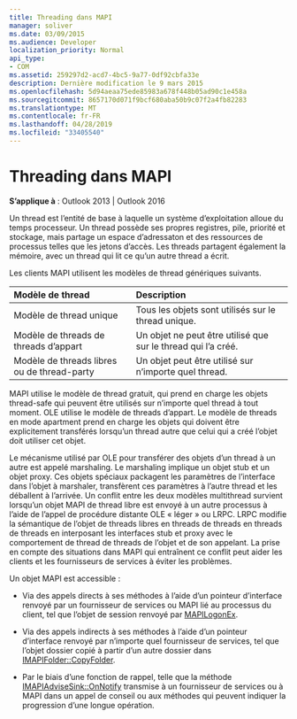 ```yaml
---
title: Threading dans MAPI
manager: soliver
ms.date: 03/09/2015
ms.audience: Developer
localization_priority: Normal
api_type:
- COM
ms.assetid: 259297d2-acd7-4bc5-9a77-0df92cbfa33e
description: Dernière modification le 9 mars 2015
ms.openlocfilehash: 5d94aeaa75ede85983a678f448b05ad90c1e458a
ms.sourcegitcommit: 8657170d071f9bcf680aba50b9c07f2a4fb82283
ms.translationtype: MT
ms.contentlocale: fr-FR
ms.lasthandoff: 04/28/2019
ms.locfileid: "33405540"
---
```

# <a name="threading-in-mapi"></a>Threading dans MAPI

  
  
**S’applique à** : Outlook 2013 | Outlook 2016 
  
Un thread est l’entité de base à laquelle un système d’exploitation alloue du temps processeur. Un thread possède ses propres registres, pile, priorité et stockage, mais partage un espace d’adressaton et des ressources de processus telles que les jetons d’accès. Les threads partagent également la mémoire, avec un thread qui lit ce qu’un autre thread a écrit.
  
Les clients MAPI utilisent les modèles de thread génériques suivants.
  
|**Modèle de thread**|**Description**|
|:-----|:-----|
|Modèle de thread unique  <br/> |Tous les objets sont utilisés sur le thread unique.  <br/> |
|Modèle de threads de threads d’appart  <br/> |Un objet ne peut être utilisé que sur le thread qui l’a créé.  <br/> |
|Modèle de threads libres ou de thread-party  <br/> |Un objet peut être utilisé sur n’importe quel thread.  <br/> |
   
MAPI utilise le modèle de thread gratuit, qui prend en charge les objets thread-safe qui peuvent être utilisés sur n’importe quel thread à tout moment. OLE utilise le modèle de threads d’appart. Le modèle de threads en mode apartment prend en charge les objets qui doivent être explicitement transférés lorsqu’un thread autre que celui qui a créé l’objet doit utiliser cet objet.
  
Le mécanisme utilisé par OLE pour transférer des objets d’un thread à un autre est appelé marshaling. Le marshaling implique un objet stub et un objet proxy. Ces objets spéciaux packagent les paramètres de l’interface dans l’objet à marshaler, transfèrent ces paramètres à l’autre thread et les déballent à l’arrivée. Un conflit entre les deux modèles multithread survient lorsqu’un objet MAPI de thread libre est envoyé à un autre processus à l’aide de l’appel de procédure distante OLE « léger » ou LRPC. LRPC modifie la sémantique de l’objet de threads libres en threads de threads en threads de threads en interposant les interfaces stub et proxy avec le comportement de thread de threads de l’objet et de son appelant. La prise en compte des situations dans MAPI qui entraînent ce conflit peut aider les clients et les fournisseurs de services à éviter les problèmes.
  
Un objet MAPI est accessible :
  
- Via des appels directs à ses méthodes à l’aide d’un pointeur d’interface renvoyé par un fournisseur de services ou MAPI lié au processus du client, tel que l’objet de session renvoyé par [MAPILogonEx](mapilogonex.md).
    
- Via des appels indirects à ses méthodes à l’aide d’un pointeur d’interface renvoyé par n’importe quel fournisseur de services, tel que l’objet dossier copié à partir d’un autre dossier dans [IMAPIFolder::CopyFolder](imapifolder-copyfolder.md).
    
- Par le biais d’une fonction de rappel, telle que la méthode [IMAPIAdviseSink::OnNotify](imapiadvisesink-onnotify.md) transmise à un fournisseur de services ou à MAPI dans un appel de conseil ou aux méthodes qui peuvent indiquer la progression d’une longue opération.  
    

